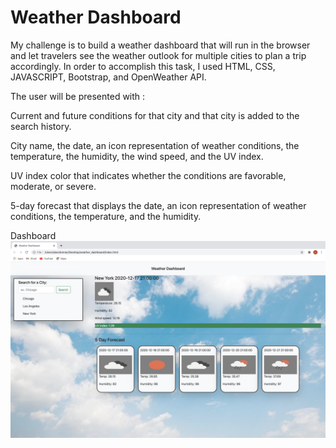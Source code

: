 # Weather Dashboard

My challenge is to build a weather dashboard that will run in the browser and let travelers see the weather outlook for multiple cities to plan a trip accordingly. 
In order to accomplish this task, I used HTML, CSS, JAVASCRIPT, Bootstrap, and OpenWeather API. 

The user will be presented with :

Current and future conditions for that city and that city is added to the search history.

City name, the date, an icon representation of weather conditions, the temperature, the humidity, the wind speed, and the UV index.

UV index color that indicates whether the conditions are favorable, moderate, or severe.

5-day forecast that displays the date, an icon representation of weather conditions, the temperature, and the humidity.



Dashboard 
![](dashboard.png)